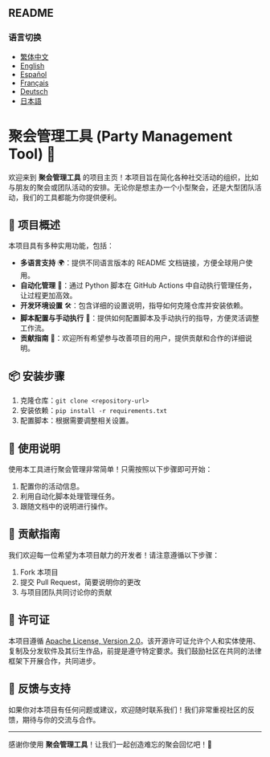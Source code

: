 ## README

### 语言切换
- [繁体中文](README/README_繁体中文.md)
- [English](README/README_English.md)
- [Español](README/README_Español.md)
- [Français](README/README_Français.md)
- [Deutsch](README/README_Deutsch.md)
- [日本語](README/README_日本語.md)

# 聚会管理工具 (Party Management Tool) 🎉

欢迎来到 **聚会管理工具** 的项目主页！本项目旨在简化各种社交活动的组织，比如与朋友的聚会或团队活动的安排。无论你是想主办一个小型聚会，还是大型团队活动，我们的工具都能为你提供便利。

## 📃 项目概述

本项目具有多种实用功能，包括：

- **多语言支持** 🌍：提供不同语言版本的 README 文档链接，方便全球用户使用。
- **自动化管理** 🤖：通过 Python 脚本在 GitHub Actions 中自动执行管理任务，让过程更加高效。
- **开发环境设置** 🛠️：包含详细的设置说明，指导如何克隆仓库并安装依赖。
- **脚本配置与手动执行** 📝：提供如何配置脚本及手动执行的指导，方便灵活调整工作流。
- **贡献指南** 🤝：欢迎所有希望参与改善项目的用户，提供贡献和合作的详细说明。

## 📦 安装步骤

1. 克隆仓库：`git clone <repository-url>`
2. 安装依赖：`pip install -r requirements.txt`
3. 配置脚本：根据需要调整相关设置。

## 🚀 使用说明

使用本工具进行聚会管理非常简单！只需按照以下步骤即可开始：

1. 配置你的活动信息。
2. 利用自动化脚本处理管理任务。
3. 跟随文档中的说明进行操作。

## 🤝 贡献指南

我们欢迎每一位希望为本项目献力的开发者！请注意遵循以下步骤：

1. Fork 本项目
2. 提交 Pull Request，简要说明你的更改
3. 与项目团队共同讨论你的贡献

## 📝 许可证

本项目遵循 [Apache License, Version 2.0](LICENSE)。该开源许可证允许个人和实体使用、复制及分发软件及其衍生作品，前提是遵守特定要求。我们鼓励社区在共同的法律框架下开展合作，共同进步。

## 💬 反馈与支持

如果你对本项目有任何问题或建议，欢迎随时联系我们！我们非常重视社区的反馈，期待与你的交流与合作。

---

感谢你使用 **聚会管理工具**！让我们一起创造难忘的聚会回忆吧！🎊